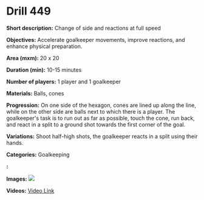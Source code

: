 # Drill 449

**Short description:**
Change of side and reactions at full speed

**Objectives:**
Accelerate goalkeeper movements, improve reactions, and enhance physical preparation.

**Area (mxm):**
20 x 20

**Duration (min):**
10-15 minutes

**Number of players:**
1 player and 1 goalkeeper

**Materials:**
Balls, cones

**Progression:**
On one side of the hexagon, cones are lined up along the line, while on the other side are balls next to which there is a player. The goalkeeper's task is to run out as far as possible, touch the cone, run back, and react in a split to a ground shot towards the first corner of the goal.

**Variations:**
Shoot half-high shots, the goalkeeper reacts in a split using their hands.

**Categories:**
Goalkeeping

**:**


**Images:**
![](https://www.coachingfutsal.com/\images\6b310d04a5a0ec63c1f27743befc0cb9240d6d5a5bbf1f42672f536cab75d8533159af7b9258b9770a088ed217b9fdbf2fabbaeec0068eb129160be2eef26f294e1dc3b2d2cff.png)

**Videos:**
[Video Link](https://www.youtube.com/embed/ZxybyP4XfpI)


